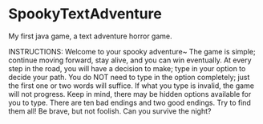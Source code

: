 # SpookyTextAdventure
My first java game, a text adventure horror game. 

INSTRUCTIONS:
Welcome to your spooky adventure~
The game is simple; continue moving forward, stay alive, and you can win eventually. 
At every step in the road, you will have a decision to make; type in your option to decide your path. 
You do NOT need to type in the option completely; just the first one or two words will suffice. 
If what you type is invalid, the game will not progress. 
Keep in mind, there may be hidden options available for you to type. 
There are ten bad endings and two good endings. Try to find them all! 
Be brave, but not foolish.
Can you survive the night?
